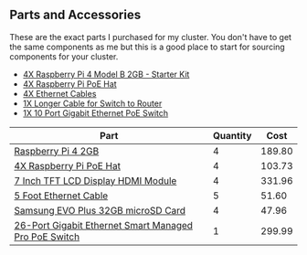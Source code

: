 ## Parts and Accessories
These are the exact parts I purchased for my cluster. You don't have to get the same components as me but this is a good place to start for sourcing components for your cluster.

- [4X Raspberry Pi 4 Model B 2GB - Starter Kit](https://www.canakit.com/raspberry-pi-4-starter-kit.html?defpid=4511)
- [4X Raspberry Pi PoE Hat](https://www.buyapi.ca/product/raspberry-pi-poe-hat/?src=raspberrypi)
- [4X Ethernet Cables](https://www.amazon.ca/gp/product/B004C4ZRFI/ref=ppx_yo_dt_b_asin_title_o04_s01?ie=UTF8&psc=1)
- [1X Longer Cable for Switch to Router](https://www.amazon.ca/gp/product/B00G9BN9KW/ref=ppx_yo_dt_b_asin_title_o05_s00?ie=UTF8&psc=1)
- [1X 10 Port Gigabit Ethernet PoE Switch](https://www.amazon.ca/TRENDnet-Unmanaged-Switching-Capacity-TE-GP102/dp/B08VVWHJJH/ref=sr_1_7?dchild=1&keywords=network+switch+10+port+poe&qid=1624846104&sr=8-7)


| Part      | Quantity | Cost |
| ----------- | ----------- | ----------- |
| [Raspberry Pi 4 2GB](https://www.canakit.com/raspberry-pi-4-2gb.html)       | 4       | 189.80 |
| [4X Raspberry Pi PoE Hat](https://www.buyapi.ca/product/raspberry-pi-poe-hat/?src=raspberrypi)       | 4       | 103.73 |
| [7 Inch TFT LCD Display HDMI Module](https://www.amazon.ca/Longruner-Raspberry-Pi-Touch-Screen-1024x600-Raspberry-Protective/dp/B07RZZW8W1/ref=sr_1_13?dchild=1&keywords=inch+display+raspberry&qid=1624847025&sr=8-13)   | 4        | 331.96 |
| [5 Foot Ethernet Cable](https://www.amazon.ca/Longruner-Raspberry-Pi-Touch-Screen-1024x600-Raspberry-Protective/dp/B07RZZW8W1/ref=sr_1_13?dchild=1&keywords=inch+display+raspberry&qid=1624847025&sr=8-13)   | 5        | 51.60 |
| [Samsung EVO Plus 32GB microSD Card](https://www.amazon.ca/gp/product/B073JYVKNX/ref=ppx_yo_dt_b_asin_title_o04_s00?ie=UTF8&psc=1)   | 4        | 47.96 |
| [26-Port Gigabit Ethernet Smart Managed Pro PoE Switch](https://www.amazon.ca/TRENDnet-Unmanaged-Switching-Capacity-TE-GP102/dp/B08VVWHJJH/ref=sr_1_7?dchild=1&keywords=network+switch+10+port+poe&qid=1624846104&sr=8-7)   | 1        | 299.99 |
